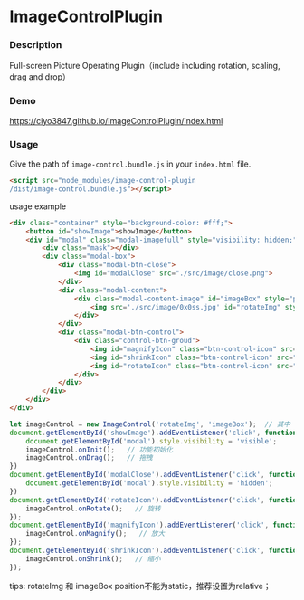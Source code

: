 # ImageControlPlugin

### Description
Full-screen Picture Operating Plugin（include including rotation, scaling, drag and drop）

### Demo
https://ciyo3847.github.io/ImageControlPlugin/index.html

### Usage
Give the path of  `image-control.bundle.js` in your `index.html` file.
```html
<script src="node_modules/image-control-plugin
/dist/image-control.bundle.js"></script>
```
usage example
```html
<div class="container" style="background-color: #fff;">
	<button id="showImage">showImage</button>
	<div id="modal" class="modal-imagefull" style="visibility: hidden;">
		<div class="mask"></div>
		<div class="modal-box">
			<div class="modal-btn-close">
				<img id="modalClose" src="./src/image/close.png">
			</div>
			<div class="modal-content">
				<div class="modal-content-image" id="imageBox" style="position: relative;">
					<img src='./src/image/0x0ss.jpg' id="rotateImg" style="position: relative;">
				</div>
			</div>
			<div class="modal-btn-control">
				<div class="control-btn-groud">
					<img id="magnifyIcon" class="btn-control-icon" src="./src/image/et-amplification.png">
					<img id="shrinkIcon" class="btn-control-icon" src="./src/image/Narrow.png">
					<img id="rotateIcon" class="btn-control-icon" src="./src/image/rotating.png">
				</div>
			</div>
		</div>
	</div>
</div>
```

```javascript
let imageControl = new ImageControl('rotateImg', 'imageBox');  // 其中 'rotateImg' 为需要操作的img 图片的id， 'imageBox' 为图片的父元素，图片显示不超过此父元素。
document.getElementById('showImage').addEventListener('click', function() {
	document.getElementById('modal').style.visibility = 'visible';
	imageControl.onInit();   // 功能初始化
	imageControl.onDrag();   // 拖拽
})
document.getElementById('modalClose').addEventListener('click', function() {
	document.getElementById('modal').style.visibility = 'hidden';
})
document.getElementById('rotateIcon').addEventListener('click', function() {
	imageControl.onRotate();   // 旋转
});
document.getElementById('magnifyIcon').addEventListener('click', function(){
	imageControl.onMagnify();   // 放大
}); 
document.getElementById('shrinkIcon').addEventListener('click', function(){
	imageControl.onShrink();   // 缩小
});
```
tips: rotateImg 和 imageBox position不能为static，推荐设置为relative；

